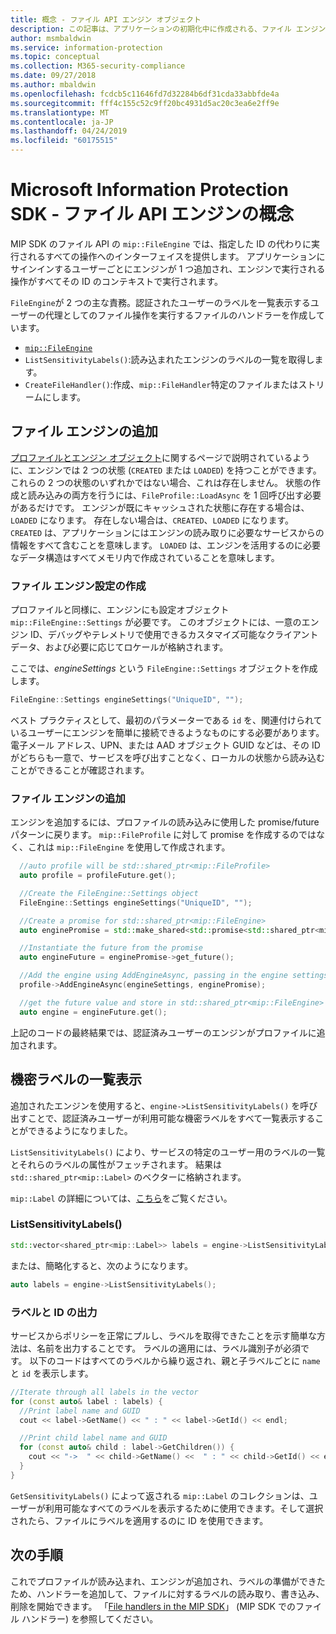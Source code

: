 ```yaml
---
title: 概念 - ファイル API エンジン オブジェクト
description: この記事は、アプリケーションの初期化中に作成される、ファイル エンジン オブジェクトの概念を理解するのに役立ちます。
author: msmbaldwin
ms.service: information-protection
ms.topic: conceptual
ms.collection: M365-security-compliance
ms.date: 09/27/2018
ms.author: mbaldwin
ms.openlocfilehash: fcdcb5c11646fd7d32284b6df31cda33abbfde4a
ms.sourcegitcommit: fff4c155c52c9ff20bc4931d5ac20c3ea6e2ff9e
ms.translationtype: MT
ms.contentlocale: ja-JP
ms.lasthandoff: 04/24/2019
ms.locfileid: "60175515"
---
```

# <a name="microsoft-information-protection-sdk---file-api-engine-concepts"></a>Microsoft Information Protection SDK - ファイル API エンジンの概念

MIP SDK のファイル API の `mip::FileEngine` では、指定した ID の代わりに実行されるすべての操作へのインターフェイスを提供します。 アプリケーションにサインインするユーザーごとにエンジンが 1 つ追加され、エンジンで実行される操作がすべてその ID のコンテキストで実行されます。

`FileEngine`が 2 つの主な責務。認証されたユーザーのラベルを一覧表示するユーザーの代理としてのファイル操作を実行するファイルのハンドラーを作成しています。 

- [`mip::FileEngine`](reference/class_mip_fileengine.md)
- `ListSensitivityLabels()`:読み込まれたエンジンのラベルの一覧を取得します。
- `CreateFileHandler()`:作成、`mip::FileHandler`特定のファイルまたはストリームにします。

## <a name="add-a-file-engine"></a>ファイル エンジンの追加

[プロファイルとエンジン オブジェクト](concept-profile-engine-cpp.md)に関するページで説明されているように、エンジンでは 2 つの状態 (`CREATED` または `LOADED`) を持つことができます。 これらの 2 つの状態のいずれかではない場合、これは存在しません。 状態の作成と読み込みの両方を行うには、`FileProfile::LoadAsync` を 1 回呼び出す必要があるだけです。 エンジンが既にキャッシュされた状態に存在する場合は、`LOADED` になります。 存在しない場合は、`CREATED`、`LOADED` になります。 `CREATED` は、アプリケーションにはエンジンの読み取りに必要なサービスからの情報をすべて含むことを意味します。 `LOADED` は、エンジンを活用するのに必要なデータ構造はすべてメモリ内で作成されていることを意味します。

### <a name="create-file-engine-settings"></a>ファイル エンジン設定の作成

プロファイルと同様に、エンジンにも設定オブジェクト `mip::FileEngine::Settings` が必要です。 このオブジェクトには、一意のエンジン ID、デバッグやテレメトリで使用できるカスタマイズ可能なクライアント データ、および必要に応じてロケールが格納されます。

ここでは、*engineSettings* という `FileEngine::Settings` オブジェクトを作成します。 

```cpp
FileEngine::Settings engineSettings("UniqueID", "");
```

ベスト プラクティスとして、最初のパラメーターである `id` を、関連付けられているユーザーにエンジンを簡単に接続できるようなものにする必要があります。 電子メール アドレス、UPN、または AAD オブジェクト GUID などは、その ID がどちらも一意で、サービスを呼び出すことなく、ローカルの状態から読み込むことができることが確認されます。

### <a name="add-the-file-engine"></a>ファイル エンジンの追加

エンジンを追加するには、プロファイルの読み込みに使用した promise/future パターンに戻ります。 `mip::FileProfile` に対して promise を作成するのではなく、これは `mip::FileEngine` を使用して作成されます。

```cpp
  //auto profile will be std::shared_ptr<mip::FileProfile>
  auto profile = profileFuture.get();

  //Create the FileEngine::Settings object
  FileEngine::Settings engineSettings("UniqueID", "");

  //Create a promise for std::shared_ptr<mip::FileEngine>
  auto enginePromise = std::make_shared<std::promise<std::shared_ptr<mip::FileEngine>>>();

  //Instantiate the future from the promise
  auto engineFuture = enginePromise->get_future();

  //Add the engine using AddEngineAsync, passing in the engine settings and the promise
  profile->AddEngineAsync(engineSettings, enginePromise);

  //get the future value and store in std::shared_ptr<mip::FileEngine>
  auto engine = engineFuture.get();
```

上記のコードの最終結果では、認証済みユーザーのエンジンがプロファイルに追加されます。

## <a name="list-sensitivity-labels"></a>機密ラベルの一覧表示

追加されたエンジンを使用すると、`engine->ListSensitivityLabels()` を呼び出すことで、認証済みユーザーが利用可能な機密ラベルをすべて一覧表示することができるようになりました。

`ListSensitivityLabels()` により、サービスの特定のユーザー用のラベルの一覧とそれらのラベルの属性がフェッチされます。 結果は `std::shared_ptr<mip::Label>` のベクターに格納されます。

`mip::Label` の詳細については、[こちら]()をご覧ください。

### <a name="listsensitivitylabels"></a>ListSensitivityLabels()

```cpp
std::vector<shared_ptr<mip::Label>> labels = engine->ListSensitivityLabels();
```

または、簡略化すると、次のようになります。

```cpp
auto labels = engine->ListSensitivityLabels();
```

### <a name="print-the-labels-and-ids"></a>ラベルと ID の出力

サービスからポリシーを正常にプルし、ラベルを取得できたことを示す簡単な方法は、名前を出力することです。 ラベルの適用には、ラベル識別子が必須です。 以下のコードはすべてのラベルから繰り返され、親と子ラベルごとに `name` と `id` を表示します。

```cpp
//Iterate through all labels in the vector
for (const auto& label : labels) {
  //Print label name and GUID
  cout << label->GetName() << " : " << label->GetId() << endl;

  //Print child label name and GUID
  for (const auto& child : label->GetChildren()) {
    cout << "->  " << child->GetName() <<  " : " << child->GetId() << endl;
  }
}
```

`GetSensitivityLabels()` によって返される `mip::Label` のコレクションは、ユーザーが利用可能なすべてのラベルを表示するために使用できます。そして選択されたら、ファイルにラベルを適用するのに ID を使用できます。

## <a name="next-steps"></a>次の手順

これでプロファイルが読み込まれ、エンジンが追加され、ラベルの準備ができたため、ハンドラーを追加して、ファイルに対するラベルの読み取り、書き込み、削除を開始できます。 「[File handlers in the MIP SDK](concept-handler-file-cpp.md)」 (MIP SDK でのファイル ハンドラー) を参照してください。

